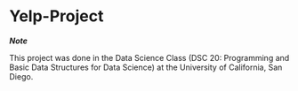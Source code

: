 # Yelp-Project
***Note***

This project was done in the Data Science Class (DSC 20: Programming and Basic Data Structures for Data Science) at the University of California, San Diego.

